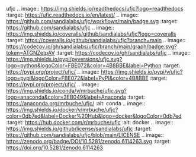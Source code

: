 ufjc .. image::
<https://img.shields.io/readthedocs/ufjc?logo=readthedocs> :target:
<https://ufjc.readthedocs.io/en/latest/> .. image::
<https://github.com/sandialabs/ufjc/workflows/main/badge.svg> :target:
<https://github.com/sandialabs/ufjc> .. image::
<https://img.shields.io/coveralls/github/sandialabs/ufjc?logo=coveralls>
:target: <https://coveralls.io/github/sandialabs/ufjc?branch=main> ..
image::
<https://codecov.io/gh/sandialabs/ufjc/branch/main/graph/badge.svg?token=ATGNZetpAV>
:target: <https://codecov.io/gh/sandialabs/ufjc> .. image::
<https://img.shields.io/pypi/pyversions/ufjc.svg?logo=python&logoColor=FBE072&color=4B8BBE&label=Python>
:target: <https://pypi.org/project/ufjc/> .. image::
<https://img.shields.io/pypi/v/ufjc?logo=pypi&logoColor=FBE072&label=PyPI&color=4B8BBE>
:target: <https://pypi.org/project/ufjc/> .. image::
<https://img.shields.io/conda/v/mrbuche/ufjc.svg?logo=anaconda&color=3EB049&label=Anaconda>
:target: <https://anaconda.org/mrbuche/ufjc/> :alt: conda .. image::
<https://img.shields.io/docker/v/mrbuche/ufjc?color=0db7ed&label=Docker%20Hub&logo=docker&logoColor=0db7ed>
:target: <https://hub.docker.com/r/mrbuche/ufjc> :alt: docker .. image::
<https://img.shields.io/github/license/sandialabs/ufjc> :target:
<https://github.com/sandialabs/ufjc/blob/main/LICENSE> .. image::
<https://zenodo.org/badge/DOI/10.5281/zenodo.6114263.svg> :target:
<https://doi.org/10.5281/zenodo.6114263>
